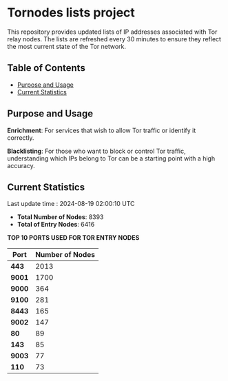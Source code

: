 # Tornodes lists project

This repository provides updated lists of IP addresses associated with Tor relay nodes. The lists are refreshed every 30 minutes to ensure they reflect the most current state of the Tor network.

## Table of Contents

- [Purpose and Usage](#purpose-and-usage)
- [Current Statistics](#current-statistics)


## Purpose and Usage

**Enrichment**: For services that wish to allow Tor traffic or identify it correctly.

**Blacklisting**: For those who want to block or control Tor traffic, understanding which IPs belong to Tor can be a starting point with a high accuracy.

## Current Statistics

Last update time : 2024-08-19 02:00:10 UTC

- **Total Number of Nodes**: 8393
- **Total of Entry Nodes**: 6416

**TOP 10 PORTS USED FOR TOR ENTRY NODES**

| **Port** | **Number of Nodes** |
|------|-----------------|
| **443**   | 2013  |
| **9001**   | 1700  |
| **9000**   | 364  |
| **9100**   | 281  |
| **8443**   | 165  |
| **9002**   | 147  |
| **80**   | 89  |
| **143**   | 85  |
| **9003**   | 77  |
| **110**   | 73  |

